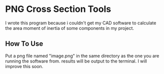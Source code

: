 # PNG Cross Section Tools

I wrote this program because i couldn't get my CAD software to calculate the area moment of inertia of some components in my project.

## How To Use

Put a png file named "image.png" in the same directory as the one you are running the software from. results will be output to the terminal.
I will improve this soon.
